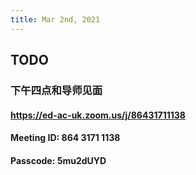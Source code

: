 ```yaml
---
title: Mar 2nd, 2021
---
```


## TODO
### 下午四点和导师见面
#### https://ed-ac-uk.zoom.us/j/86431711138
#### Meeting ID: 864 3171 1138
#### Passcode: 5mu2dUYD
###
